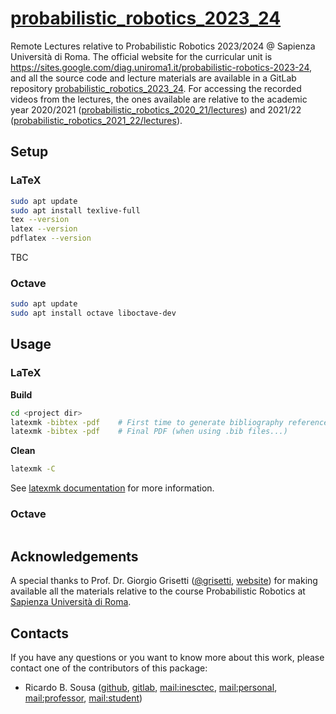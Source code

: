 # [probabilistic_robotics_2023_24](https://github.com/sousarbarb/probabilistic_robotics_2023_24)

Remote Lectures relative to Probabilistic Robotics 2023/2024 @ Sapienza
Università di Roma. The official website for the curricular unit is
https://sites.google.com/diag.uniroma1.it/probabilistic-robotics-2023-24,
and all the source code and lecture materials are available in a GitLab
repository
[probabilistic_robotics_2023_24](https://gitlab.com/grisetti/probabilistic_robotics_2023_24).
For accessing the recorded videos from the lectures, the ones available are
relative to the academic year 2020/2021
([probabilistic_robotics_2020_21/lectures](https://sites.google.com/diag.uniroma1.it/probabilistic-robotics-2020-21/lectures)) and 2021/22
([probabilistic_robotics_2021_22/lectures](https://sites.google.com/diag.uniroma1.it/probabilistic-robotics-2021-22/lectures)).

## Setup

### LaTeX

```sh
sudo apt update
sudo apt install texlive-full
tex --version
latex --version
pdflatex --version
```

TBC

### Octave

```sh
sudo apt update
sudo apt install octave liboctave-dev
```

## Usage

### LaTeX

**Build**

```sh
cd <project dir>
latexmk -bibtex -pdf    # First time to generate bibliography references
latexmk -bibtex -pdf    # Final PDF (when using .bib files...)
```

**Clean**

```sh
latexmk -C
```

See
[latexmk documentation](https://ftp.eq.uc.pt/software/TeX/support/latexmk/latexmk.pdf)
for more information.

### Octave

```sh

```

## Acknowledgements

A special thanks to Prof. Dr. Giorgio Grisetti
([@grisetti](https://gitlab.com/grisetti),
[website](https://sites.google.com/dis.uniroma1.it/grisetti/home)) for making
available all the materials relative to the course Probabilistic Robotics at
[Sapienza Università di Roma](https://www.uniroma1.it/en/pagina-strutturale/home).

## Contacts

If you have any questions or you want to know more about this work, please
contact one of the contributors of this package:

- Ricardo B. Sousa ([github](https://github.com/sousarbarb/),
  [gitlab](https://gitlab.inesctec.pt/ricardo.b.sousa),
  [mail:inesctec](mailto:ricardo.b.sousa@inesctec.pt),
  [mail:personal](mailto:sousa.ricardob@outlook.com),
  [mail:professor](mailto:rbs@fe.up.pt),
  [mail:student](mailto:up201503004@edu.fe.up.pt))
